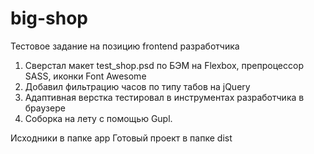 # big-shop
Тестовое задание на позицию frontend разработчика

1. Сверстал макет test_shop.psd по БЭМ на Flexbox, препроцессор SASS, иконки Font Awesome
2. Добавил фильтрацию часов по типу табов на jQuery
3. Адаптивная верстка тестировал в инструментах разработчика в браузере
4. Соборка на лету с помощью Gupl. 

Исходники в папке app
Готовый проект в папке dist 
